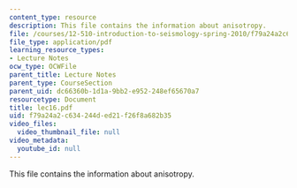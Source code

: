 ```yaml
---
content_type: resource
description: This file contains the information about anisotropy.
file: /courses/12-510-introduction-to-seismology-spring-2010/f79a24a2c634244ded21f26f8a682b35_lec16.pdf
file_type: application/pdf
learning_resource_types:
- Lecture Notes
ocw_type: OCWFile
parent_title: Lecture Notes
parent_type: CourseSection
parent_uid: dc66360b-1d1a-9bb2-e952-248ef65670a7
resourcetype: Document
title: lec16.pdf
uid: f79a24a2-c634-244d-ed21-f26f8a682b35
video_files:
  video_thumbnail_file: null
video_metadata:
  youtube_id: null
---
```

This file contains the information about anisotropy.

